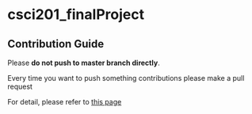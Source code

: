 # csci201_finalProject

## Contribution Guide
Please **do not push to master branch directly**.

Every time you want to push something contributions please make a pull request

For detail, please refer to [this page](CONTRIBUTE.md)